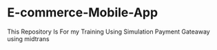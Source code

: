# E-commerce-Mobile-App
This Repository Is For my Training Using Simulation Payment Gateaway using midtrans
